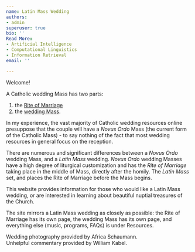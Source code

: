 ```yaml
---
name: Latin Mass Wedding
authors:
- admin
superuser: true
bio: ''
Read More:
- Artificial Intelligence
- Computational Linguistics
- Information Retrieval
email: ''

---
```

Welcome!

A Catholic wedding Mass has two parts:

1. the [Rite of Marriage](https://www.latinmasswedding.com/rite-of-marriage/)
2. the [wedding Mass](https://www.latinmasswedding.com/the-wedding-mass/).

In my experience, the vast majority of Catholic wedding resources online presuppose that the couple will have a _Novus Ordo_ Mass (the current form of the Catholic Mass) - to say nothing of the fact that most wedding resources in general focus on the reception. 

There are numerous and significant differences between a _Novus Ordo_ wedding Mass, and a _Latin Mass_ wedding. _Novus Ordo_ wedding Masses have a high degree of liturgical customization and has the _Rite of Marriage_ taking place in the middle of Mass, directly after the homily. The _Latin Mass_ set, and places the Rite of Marriage before the Mass begins.

This website provides information for those who would like a Latin Mass wedding, or are interested in learning about beautiful nuptial treasures of the Church. 

The site mirrors a Latin Mass wedding as closely as possible: the Rite of Marriage has its own page, the wedding Mass has its own page, and everything else (music, programs, FAQs) is under Resources. 

Wedding photography provided by Africa Schaumann.  
Unhelpful commentary provided by William Kabel.